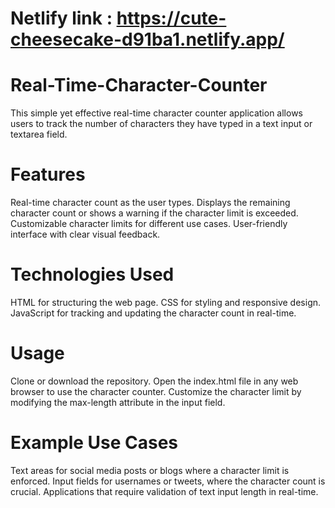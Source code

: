 # Netlify link : https://cute-cheesecake-d91ba1.netlify.app/
# Real-Time-Character-Counter
This simple yet effective real-time character counter application allows users to track the number of characters they have typed in a text input or textarea field. 
# Features
Real-time character count as the user types.
Displays the remaining character count or shows a warning if the character limit is exceeded.
Customizable character limits for different use cases.
User-friendly interface with clear visual feedback.
# Technologies Used
HTML for structuring the web page.
CSS for styling and responsive design.
JavaScript for tracking and updating the character count in real-time.
# Usage
Clone or download the repository.
Open the index.html file in any web browser to use the character counter.
Customize the character limit by modifying the max-length attribute in the input field.
# Example Use Cases
Text areas for social media posts or blogs where a character limit is enforced.
Input fields for usernames or tweets, where the character count is crucial.
Applications that require validation of text input length in real-time.

